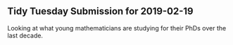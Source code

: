 ## Tidy Tuesday Submission for 2019-02-19

Looking at what young mathematicians are studying for their PhDs over the last decade.
